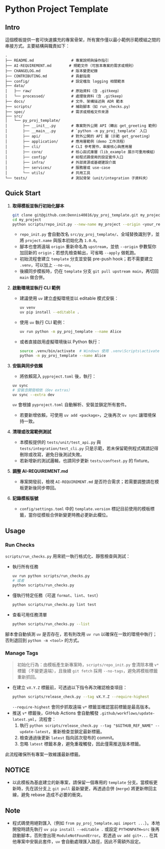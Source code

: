 # Python Project Template

## Intro

這個模板提供一套可快速擴充的專案骨架，所有實作僅以最小範例示範模組之間的串接方式。主要結構與職責如下：

```
.
├── README.md                 # 專案說明與操作指引
├── AI-REQUIREMENT.md        # 規範文件（可放本專案的需求或規則）
├── CHANGELOG.md              # 版本變更紀錄
├── CONTRIBUTING.md           # 貢獻指南
├── config/                   # 設定檔及 logging 相關範本
├── data/
│   ├── raw/                  # 原始資料（含 .gitkeep）
│   └── processed/            # 處理後資料（含 .gitkeep）
├── docs/                     # 文件、架構描述與 ADR 範本
├── scripts/                  # 補助腳本（如 run_checks.py）
├── spec/                     # 需求或規格文件來源
├── src/
│   └── py_proj_template/
│       ├── __init__.py       # 專案對外公開 API（轉出 get_greeting 範例）
│       ├── __main__.py       # `python -m py_proj_template` 入口
│       ├── api/              # 對外公開的 API 層（示範 get_greeting）
│       ├── application/      # 應用層範例（demo 工作流程）
│       ├── cli/              # CLI 參考實作，串接核心與應用層
│       ├── core/             # 核心函式庫層（lib_example 展示可重用模組）
│       ├── config/           # 給程式碼使用的設定套件入口
│       ├── infra/            # 外部資源或基礎建設介面
│       ├── services/         # 服務層或 use-case
│       └── utils/            # 共用工具
└── tests/                    # 測試骨架（unit/integration 子資料夾）
```

## Quick Start
1. **取得模板並執行初始化腳本**
   ```bash
   git clone git@github.com:Dennis40816/py_proj_template.git my_project
   cd my_project
   python scripts/repo_init.py --new-name my_project --origin <your_repo_ssh_url> --apply
   ```

   - `repo_init.py` 會自動改名 `src/py_proj_template/`、全域替換識別字，並將 `project.name` 與版本初始化為 `1.0.0`。
   - 腳本也會將遠端 `origin` 重新命名為 `upstream`，並依 `--origin` 參數幫你加回新的 `origin`；若想先檢查輸出，可省略 `--apply` 做乾跑。
   - 初始流程會建立 `template` 分支並安裝 pre-push hook；若不需要建立 `.venv`，可以加上 `--no-uv`。
   - 後續同步模板時，仍在 `template` 分支 `git pull upstream main`，再切回 `main` 做合併。

2. **啟動環境並執行 CLI 範例**
   - 建議使用 `uv` 建立虛擬環境並以 editable 模式安裝：
     ```bash
     uv venv
     uv pip install --editable .
     ```
   - 使用 `uv` 執行 CLI 範例：
     ```bash
     uv run python -m py_proj_template --name Alice
     ```
   - 或者直接啟用虛擬環境後以 Python 執行：
     ```bash
     source .venv/bin/activate  # Windows 使用 .venv\Scripts\activate
     python -m py_proj_template --name Alice
     ```

3. **安裝與同步依賴**
   - 將依賴寫入 `pyproject.toml` 後，執行：
    ```bash
    uv sync
    # 安裝含開發相依（dev extras）
    uv sync --extra dev
    ```
     `uv` 會根據 `pyproject.toml` 自動解析、安裝並鎖定所有套件。
   - 若要新增依賴，可使用 `uv add <package>`，之後再次 `uv sync` 讓環境保持一致。
4. **清理或改寫範例測試**
   - 本模板提供的 `tests/unit/test_api.py` 與 `tests/integration/test_cli.py` 只是示範，若未保留範例程式碼請記得刪除或改寫，避免日後測試失敗。
   - 若新增新的測試邏輯，也請同步更新 `tests/conftest.py` 的 fixture。

5. **調整 AI-REQUIREMENT.md**
   - 專案開發前，檢視 `AI-REQUIREMENT.md` 是否符合需求；若需要調整請在模板更新後同步帶回。
6. **記錄模板版號**
   - `config/settings.toml` 中的 `template.version` 標記目前使用的模板標籤，當你從模板合併新變更時務必更新此欄位。

## Usage

### Run Checks

`scripts/run_checks.py` 用來統一執行格式化、靜態檢查與測試：

- 執行所有任務  
  ```bash
  uv run python scripts/run_checks.py
  # 或者
  python scripts/run_checks.py
  ```
- 僅執行特定任務（可選 `format`、`lint`、`test`）  
  ```bash
  python scripts/run_checks.py lint test
  ```
- 查看可用任務清單  
  ```bash
  python scripts/run_checks.py --list
  ```

腳本會自動偵測 `uv` 是否存在，若有則改用 `uv run` 以確保在一致的環境中執行；否則退回到 `python -m <tool>` 的方式。

### Manage Tags

> 初始化行為：由模板產生新專案時，`scripts/repo_init.py` 會清除本機 `v*` 標籤（不變更遠端），且後續 `git fetch` 採用 `--no-tags`，避免將模板標籤重新抓回。

- 在建立 `vX.Y.Z` 標籤前，可透過以下指令再次確認檢查項目：
  ```bash
  python scripts/release_check.py --tag vX.Y.Z --require-highest
  ```
  `--require-highest` 會同步抓取遠端 `v*` 標籤並確認當前標籤是最高版本。
- 推送 `v*` 標籤後，GitHub Actions 會自動觸發 `.github/workflows/update-latest.yml`，流程會：
  1. 執行 `python scripts/release_check.py --tag "$GITHUB_REF_NAME" --update-latest`，重新檢查並鎖定最新標籤。
  2. 檢查通過後更新 `latest` 指向該次發布的 commit。
  3. 忽略 `latest` 標籤本身，避免重複觸發，因此僅需推送版本標籤。

此流程確保所有專案一致維護最新標籤。
## NOTICE

- 以此模板為基底建立的新專案，請保留一個專用的 `template` 分支。當模板更新時，先在該分支上 `git pull` 最新變更，再透過合併 (`merge`) 將更新帶回主線，避免 rebase 造成不必要的衝突。

## Note

- 程式碼使用絕對匯入（例如 `from py_proj_template.api import ...`）。本地開發時請先執行 `uv pip install --editable .` 或設定 `PYTHONPATH=src` 後再啟動腳本，否則會出現 `ModuleNotFoundError`。若透過 `uv add git+...` 在其他專案中安裝此套件，`uv` 會自動處理匯入路徑，因此不需額外設定。

